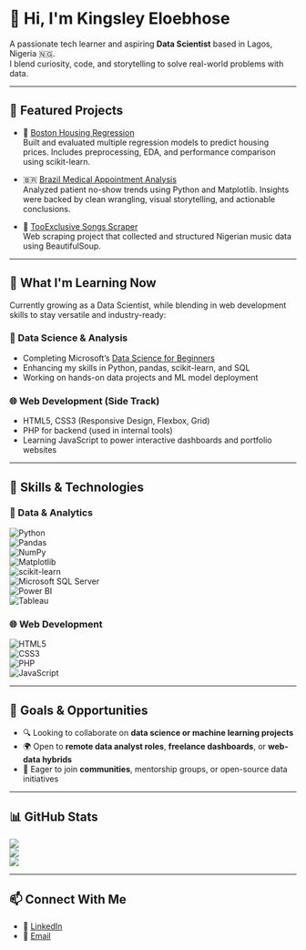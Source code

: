 # 👋 Hi, I'm Kingsley Eloebhose

A passionate tech learner and aspiring **Data Scientist** based in Lagos, Nigeria 🇳🇬.  
I blend curiosity, code, and storytelling to solve real-world problems with data.

---

## 🚀 Featured Projects

- 🎯 [Boston Housing Regression](https://github.com/KingsleyElo/Boston_Housing_Regression)  
  Built and evaluated multiple regression models to predict housing prices. Includes preprocessing, EDA, and performance comparison using scikit-learn.

- 🇧🇷 [Brazil Medical Appointment Analysis](https://github.com/KingsleyElo/Brazil-Medical-Data)  
  Analyzed patient no-show trends using Python and Matplotlib. Insights were backed by clean wrangling, visual storytelling, and actionable conclusions.

- 🎵 [TooExclusive Songs Scraper](https://github.com/KingsleyElo/TooExclusiveSongsScraper)  
  Web scraping project that collected and structured Nigerian music data using BeautifulSoup. 

---

## 🌱 What I'm Learning Now

Currently growing as a Data Scientist, while blending in web development skills to stay versatile and industry-ready:

### 🧠 Data Science & Analysis
- Completing Microsoft’s [Data Science for Beginners](https://github.com/microsoft/Data-Science-For-Beginners)
- Enhancing my skills in Python, pandas, scikit-learn, and SQL
- Working on hands-on data projects and ML model deployment

### 🌐 Web Development (Side Track)
- HTML5, CSS3 (Responsive Design, Flexbox, Grid)
- PHP for backend (used in internal tools)
- Learning JavaScript to power interactive dashboards and portfolio websites

---

## 🧰 Skills & Technologies

### 🧪 Data & Analytics
![Python](https://img.shields.io/badge/python-3670A0?style=for-the-badge&logo=python&logoColor=ffdd54)  
![Pandas](https://img.shields.io/badge/pandas-%23150458.svg?style=for-the-badge&logo=pandas&logoColor=white)  
![NumPy](https://img.shields.io/badge/numpy-%23013243.svg?style=for-the-badge&logo=numpy&logoColor=white)  
![Matplotlib](https://img.shields.io/badge/Matplotlib-%23ffffff.svg?style=for-the-badge&logo=Matplotlib&logoColor=black)  
![scikit-learn](https://img.shields.io/badge/scikit--learn-%23F7931E.svg?style=for-the-badge&logo=scikit-learn&logoColor=white)  
![Microsoft SQL Server](https://img.shields.io/badge/Microsoft%20SQL%20Server-CC2927?style=for-the-badge&logo=microsoft%20sql%20server&logoColor=white)  
![Power BI](https://img.shields.io/badge/Power%20BI-F2C811?style=for-the-badge&logo=powerbi&logoColor=black)  
![Tableau](https://img.shields.io/badge/Tableau-E97627?style=for-the-badge&logo=Tableau&logoColor=white)

### 🌐 Web Development
![HTML5](https://img.shields.io/badge/html5-%23E34F26.svg?style=for-the-badge&logo=html5&logoColor=white)  
![CSS3](https://img.shields.io/badge/css3-%231572B6.svg?style=for-the-badge&logo=css3&logoColor=white)  
![PHP](https://img.shields.io/badge/php-%23777BB4.svg?style=for-the-badge&logo=php&logoColor=white)  
![JavaScript](https://img.shields.io/badge/javascript-%23323330.svg?style=for-the-badge&logo=javascript&logoColor=%23F7DF1E)

---

## 🎯 Goals & Opportunities

- 🔍 Looking to collaborate on **data science or machine learning projects**
- 🌍 Open to **remote data analyst roles**, **freelance dashboards**, or **web-data hybrids**
- 👥 Eager to join **communities**, mentorship groups, or open-source data initiatives

---

## 📊 GitHub Stats

![](https://github-readme-stats.vercel.app/api?username=KingsleyElo&theme=dark&hide_border=false)  
![](https://nirzak-streak-stats.vercel.app/?user=KingsleyElo&theme=dark&hide_border=false)  
![](https://github-readme-stats.vercel.app/api/top-langs/?username=KingsleyElo&theme=dark&hide_border=false&layout=compact)

---

## 📫 Connect With Me

- 💼 [LinkedIn](https://www.linkedin.com/in/kingsleyeloebhose)  
- 📧 [Email](eloebhosekingsley@outlook.com)

